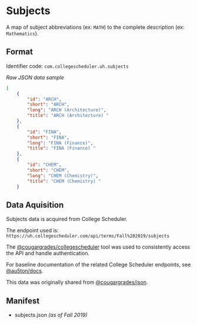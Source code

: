# Subjects

A map of subject abbreviations (ex: `MATH`) to the complete description (ex: `Mathematics`).

## Format

Identifier code: `com.collegescheduler.uh.subjects`


*Raw JSON data sample*
```json
[
    {
        "id": "ARCH",
        "short": "ARCH",
        "long": "ARCH (Architecture)",
        "title": "ARCH (Architecture) "
    },
    {
        "id": "FINA",
        "short": "FINA",
        "long": "FINA (Finance)",
        "title": "FINA (Finance) "
    },
    {
        "id": "CHEM",
        "short": "CHEM",
        "long": "CHEM (Chemistry)",
        "title": "CHEM (Chemistry) "
    }
```

## Data Aquisition

Subjects data is acquired from College Scheduler.

The endpoint used is: `https://uh.collegescheduler.com/api/terms/Fall%202019/subjects`

The [@cougargrades/collegescheduler](https://github.com/cougargrades/collegescheduler) tool was used to consistently access the API and handle authentication.

For baseline documentation of the related College Scheduler endpoints, see [@au5ton/docs](https://github.com/au5ton/docs/wiki/CollegeScheduler-(*.collegescheduler.com)).

This data was originally shared from [@cougargrades/json](https://github.com/cougargrades/json/blob/bd89efc8ca1990071b9902ea7b57408c97d72883/uh.collegescheduler.com/subjects.json).

## Manifest

- subjects.json *(as of Fall 2019)*
